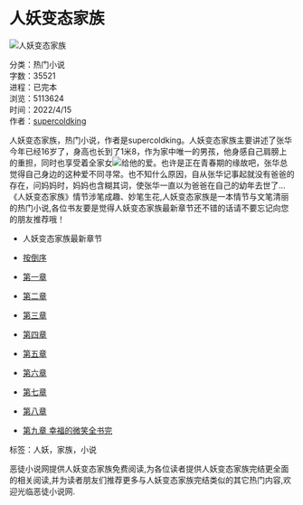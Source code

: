 # 人妖变态家族

![人妖变态家族](/images/0.jpg)

分类：热门小说  
字数：35521  
进程：已完本  
浏览：5113624  
时间：2022/4/15  
作者：[supercoldking](http://m.etuxs.com/etuzz.asp?id=supercoldking)

人妖变态家族，热门小说，作者是supercoldking。人妖变态家族主要讲述了张华今年已经16岁了，身高也长到了1米8，作为家中唯一的男孩，他身感自己肩膀上的重担，同时也享受着全家女![](in/xing.jpg)给他的爱。也许是正在青春期的缘故吧，张华总觉得自己身边的这种爱不同寻常。也不知什么原因，自从张华记事起就没有爸爸的存在，问妈妈时，妈妈也含糊其词，使张华一直以为爸爸在自己的幼年去世了…《人妖变态家族》情节涉笔成趣、妙笔生花,人妖变态家族是一本情节与文笔清丽的热门小说,各位书友要是觉得人妖变态家族最新章节还不错的话请不要忘记向您的朋友推荐哦！

- 人妖变态家族最新章节
- [按倒序](http://m.etuxs.com/etudx.asp?id=1604)

- [第一章](http://m.etuxs.com/etuxs.asp?id=325130)
- [第二章](http://m.etuxs.com/etuxs.asp?id=325131)
- [第三章](http://m.etuxs.com/etuxs.asp?id=325132)
- [第四章](http://m.etuxs.com/etuxs.asp?id=325133)
- [第五章](http://m.etuxs.com/etuxs.asp?id=325134)
- [第六章](http://m.etuxs.com/etuvs.asp?id=325135)
- [第七章](http://m.etuxs.com/etuvs.asp?id=325136)
- [第八章](http://m.etuxs.com/etuvs.asp?id=325137)
- [第九章 幸福的微笑全书完](http://m.etuxs.com/etuvs.asp?id=325138)

标签：人妖，家族，小说

恶徒小说网提供人妖变态家族免费阅读,为各位读者提供人妖变态家族完结更全面的相关阅读,并为读者朋友们推荐更多与人妖变态家族完结类似的其它热门内容,欢迎光临恶徒小说网.